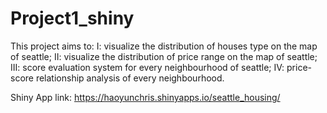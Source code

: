 # Project1_shiny
This project aims to:
I: visualize the distribution of houses type on the map of seattle; 
II: visualize the distribution of price range on the map of seattle; 
III: score evaluation system for every neighbourhood of seattle; 
IV: price-score relationship analysis of every neighbourhood.

Shiny App link: https://haoyunchris.shinyapps.io/seattle_housing/
